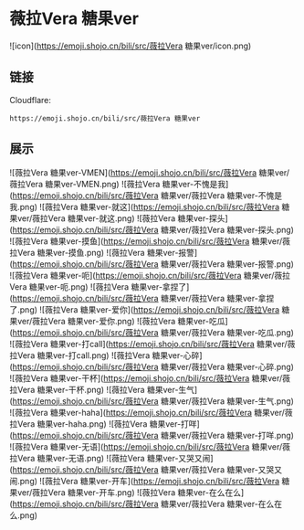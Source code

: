 # 薇拉Vera 糖果ver
![icon](https://emoji.shojo.cn/bili/src/薇拉Vera 糖果ver/icon.png)
## 链接
Cloudflare:
```
https://emoji.shojo.cn/bili/src/薇拉Vera 糖果ver
```
## 展示
![薇拉Vera 糖果ver-VMEN](https://emoji.shojo.cn/bili/src/薇拉Vera 糖果ver/薇拉Vera 糖果ver-VMEN.png)
![薇拉Vera 糖果ver-不愧是我](https://emoji.shojo.cn/bili/src/薇拉Vera 糖果ver/薇拉Vera 糖果ver-不愧是我.png)
![薇拉Vera 糖果ver-就这](https://emoji.shojo.cn/bili/src/薇拉Vera 糖果ver/薇拉Vera 糖果ver-就这.png)
![薇拉Vera 糖果ver-探头](https://emoji.shojo.cn/bili/src/薇拉Vera 糖果ver/薇拉Vera 糖果ver-探头.png)
![薇拉Vera 糖果ver-摸鱼](https://emoji.shojo.cn/bili/src/薇拉Vera 糖果ver/薇拉Vera 糖果ver-摸鱼.png)
![薇拉Vera 糖果ver-报警](https://emoji.shojo.cn/bili/src/薇拉Vera 糖果ver/薇拉Vera 糖果ver-报警.png)
![薇拉Vera 糖果ver-呃](https://emoji.shojo.cn/bili/src/薇拉Vera 糖果ver/薇拉Vera 糖果ver-呃.png)
![薇拉Vera 糖果ver-拿捏了](https://emoji.shojo.cn/bili/src/薇拉Vera 糖果ver/薇拉Vera 糖果ver-拿捏了.png)
![薇拉Vera 糖果ver-爱你](https://emoji.shojo.cn/bili/src/薇拉Vera 糖果ver/薇拉Vera 糖果ver-爱你.png)
![薇拉Vera 糖果ver-吃瓜](https://emoji.shojo.cn/bili/src/薇拉Vera 糖果ver/薇拉Vera 糖果ver-吃瓜.png)
![薇拉Vera 糖果ver-打call](https://emoji.shojo.cn/bili/src/薇拉Vera 糖果ver/薇拉Vera 糖果ver-打call.png)
![薇拉Vera 糖果ver-心碎](https://emoji.shojo.cn/bili/src/薇拉Vera 糖果ver/薇拉Vera 糖果ver-心碎.png)
![薇拉Vera 糖果ver-干杯](https://emoji.shojo.cn/bili/src/薇拉Vera 糖果ver/薇拉Vera 糖果ver-干杯.png)
![薇拉Vera 糖果ver-生气](https://emoji.shojo.cn/bili/src/薇拉Vera 糖果ver/薇拉Vera 糖果ver-生气.png)
![薇拉Vera 糖果ver-haha](https://emoji.shojo.cn/bili/src/薇拉Vera 糖果ver/薇拉Vera 糖果ver-haha.png)
![薇拉Vera 糖果ver-打咩](https://emoji.shojo.cn/bili/src/薇拉Vera 糖果ver/薇拉Vera 糖果ver-打咩.png)
![薇拉Vera 糖果ver-无语](https://emoji.shojo.cn/bili/src/薇拉Vera 糖果ver/薇拉Vera 糖果ver-无语.png)
![薇拉Vera 糖果ver-又哭又闹](https://emoji.shojo.cn/bili/src/薇拉Vera 糖果ver/薇拉Vera 糖果ver-又哭又闹.png)
![薇拉Vera 糖果ver-开车](https://emoji.shojo.cn/bili/src/薇拉Vera 糖果ver/薇拉Vera 糖果ver-开车.png)
![薇拉Vera 糖果ver-在么在么](https://emoji.shojo.cn/bili/src/薇拉Vera 糖果ver/薇拉Vera 糖果ver-在么在么.png)
